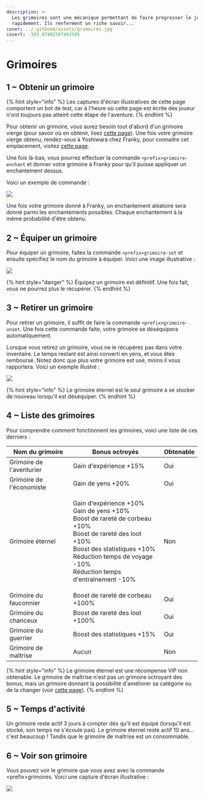 ```yaml
---
description: >-
  Les grimoires sont une mécanique permettant de faire progresser le joueur plus
  rapidement. Ils renferment un riche savoir...
cover: ../.gitbook/assets/grimoires.jpg
coverY: -393.97402597402595
---
```


# Grimoires

## 1 \~ Obtenir un grimoire

{% hint style="info" %}
Les captures d'écran illustratives de cette page comportent un bot de test, car à l'heure où cette page est écrite des joueur n'ont toujours pas atteint cette étape de l'aventure.
{% endhint %}

Pour obtenir un grimoire, vous aurez besoin tout d'abord d'un grimoire vierge (pour savoir où en obtenir, lisez [cette page](carte/#5-fouiller-la-zone)). Une fois votre grimoire vierge obtenu, rendez-vous à Yoshiwara chez Franky, pour connaitre cet emplacement, visitez [cette page](carte/#4-les-biomes).&#x20;

Une fois là-bas, vous pourrez effectuer la commande `<prefix>grimoire-enchant` et donner votre grimoire à Franky pour qu'il puisse appliquer un enchantement dessus.

Voici un exemple de commande :&#x20;

![](https://cdn.discordapp.com/attachments/958432485228826705/993956244425560185/unknown.png)

Une fois votre grimoire donné à Franky, un enchantement aléatoire sera donné parmi les enchantements possibles. Chaque enchantement à la même probabilité d'être obtenu.

## 2 \~ Équiper un grimoire

Pour équiper un grimoire, faites la commande `<prefix>grimoire-set` et ensuite spécifiez le nom du grimoire à équiper. Voici une image illustrative :&#x20;

![](https://cdn.discordapp.com/attachments/958432485228826705/993961976202018826/unknown.png)

{% hint style="danger" %}
Équipez un grimoire est définitif. Une fois fait, vous ne pourrez plus le récupérer.
{% endhint %}

## 3 \~ Retirer un grimoire

Pour retirer un grimoire, il suffit de faire la commande `<prefix>grimoire-unset`. Une fois cette commande faite, votre grimoire se déséquipera automatiquement.&#x20;

Lorsque vous retirez un grimoire, vous ne le récupérez pas dans votre inventaire. Le temps restant est ainsi converti en yens, et vous êtes remboursé. Notez donc que plus votre grimoire est usé, moins il vous rapportera. Voici un exemple illustré :&#x20;

![](https://cdn.discordapp.com/attachments/958432485228826705/993973150108897310/unknown.png)

{% hint style="info" %}
Le grimoire éternel est le seul grimoire à se stocker de nouveau lorsqu'il est déséquiper.
{% endhint %}

## 4 \~ Liste des grimoires

Pour comprendre comment fonctionnent les grimoires, voici une liste de ces derniers :&#x20;

| Nom du grimoire          | Bonus octroyés                                                                                                                                                                                                                 | Obtenable |
| ------------------------ | ------------------------------------------------------------------------------------------------------------------------------------------------------------------------------------------------------------------------------ | --------- |
| Grimoire de l'aventurier | Gain d'expérience +15%                                                                                                                                                                                                         | Oui       |
| Grimoire de l'économiste | Gain de yens +20%                                                                                                                                                                                                              | Oui       |
| Grimoire éternel         | <p>Gain d'expérience +10%<br>Gain de yens +10%<br>Boost de rareté de corbeau +10%<br>Boost de rareté des loot +10%<br>Boost des statistiques +10%<br>Réduction temps de voyage -10%<br>Réduction temps d'entraînement -10%</p> | Non       |
| Grimoire du fauconnier   | Boost de rareté de corbeau +100%                                                                                                                                                                                               | Oui       |
| Grimoire du chanceux     | Boost de rareté des loot +100%                                                                                                                                                                                                 | Oui       |
| Grimoire du guerrier     | Boost des statistiques +15%                                                                                                                                                                                                    | Oui       |
| Grimoire de maîtrise     | Aucun                                                                                                                                                                                                                          | Non       |

{% hint style="info" %}
Le grimoire éternel est une récompense VIP non obtenable. Le grimoire de maîtrise n'est pas un grimoire octroyant des bonus, mais un grimoire donnant la possibilité d'améliorer sa catégorie ou de la changer (voir [cette page](profil.md)).
{% endhint %}

## 5 \~ Temps d'activité

Un grimoire reste actif 3 jours à compter dès qu'il est équipé (lorsqu'il est stocké, son temps ne s'écoule pas). Le grimoire éternel reste actif 10 ans... c'est beaucoup ! Tandis que le grimoire de maîtrise est un consommable.

## 6 \~ Voir son grimoire

Vous pouvez voir le grimoire que vous avez avec la commande \<prefix>grimoires. Voici une capture d'écran illustrative :&#x20;

![](https://cdn.discordapp.com/attachments/958432552044097536/994146747792232529/unknown.png)
